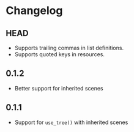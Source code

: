 # Changelog

## HEAD
* Supports trailing commas in list definitions.
* Supports quoted keys in resources.

## 0.1.2
* Better support for inherited scenes

## 0.1.1
* Support for `use_tree()` with inherited scenes
